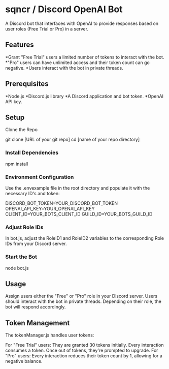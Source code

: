 # sqncr / Discord OpenAI Bot

A Discord bot that interfaces with OpenAI to provide responses based on user roles (Free Trial or Pro) in a server.

## Features

*Grant "Free Trial" users a limited number of tokens to interact with the bot.
*"Pro" users can have unlimited access and their token count can go negative.
*Users interact with the bot in private threads.

## Prerequisites

*Node.js
*Discord.js library
*A Discord application and bot token.
*OpenAI API key.

## Setup

Clone the Repo

git clone [URL of your git repo]
cd [name of your repo directory]

### Install Dependencies
npm install

### Environment Configuration
Use the .envexample file in the root directory and populate it with the necessary ID's and token:

DISCORD_BOT_TOKEN=YOUR_DISCORD_BOT_TOKEN
OPENAI_API_KEY=YOUR_OPENAI_API_KEY
CLIENT_ID=YOUR_BOTS_CLIENT_ID
GUILD_ID=YOUR_BOTS_GUILD_ID


### Adjust Role IDs
In bot.js, adjust the RoleID1 and RoleID2 variables to the corresponding Role IDs from your Discord server.

### Start the Bot

node bot.js

## Usage

Assign users either the "Free" or "Pro" role in your Discord server.
Users should interact with the bot in private threads.
Depending on their role, the bot will respond accordingly.

## Token Management

The tokenManager.js handles user tokens:

For "Free Trial" users: They are granted 30 tokens initially. Every interaction consumes a token. Once out of tokens, they're prompted to upgrade.
For "Pro" users: Every interaction reduces their token count by 1, allowing for a negative balance.
